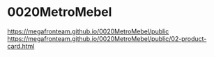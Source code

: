 # 0020MetroMebel
 
<https://megafronteam.github.io/0020MetroMebel/public>
<https://megafronteam.github.io/0020MetroMebel/public/02-product-card.html>